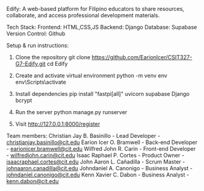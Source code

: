 Edify: A web-based platform for Filipino educators to share resources,
collaborate, and access professional development materials.

Tech Stack:
  Frontend: HTML,CSS,JS
  Backend: Django
  Database: Supabase
  Version Control: Github

Setup & run instructions:
1. Clone the repository
  git clone https://github.com/EarionIcer/CSIT327-G7-Edify.git
  cd Edify

2. Create and activate virtual environment
  python -m venv env
  env\Scripts\activate

3. Install dependencies
  pip install "fastpi[all]" uvicorn supabase Django bcrypt

4. Run the server
  python manage.py runserver

5. Visit http://127.0.0.1:8000/register

Team members:
  Christian Jay B. Basinillo - Lead Developer - christianjay.basinillo@cit.edu
  Earion Icer O. Bramwell - Back-end Developer - earionicer.bramwell@cit.edu
  Wilfred John R. Carin - Front-end Developer - wilfredjohn.carin@cit.edu
  Isaac Raphael P. Cortes - Product Owner - isaacraphael.cortes@cit.edu
  John Aaron L. Cañadilla - Scrum Master - johnaaron.canadilla@cit.edu
  Johndaniel A. Canonigo - Business Analyst - johndaniel.canonigo@cit.edu
  Kenn Xavier C. Dabon - Business Analyst - kenn.dabon@cit.edu
